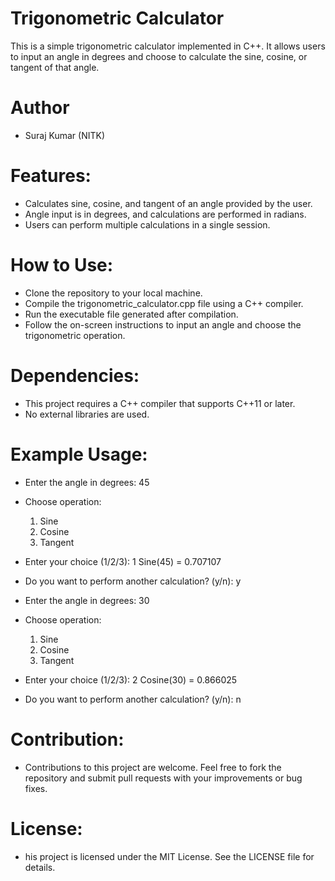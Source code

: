 # Trigonometric Calculator
This is a simple trigonometric calculator implemented in C++. It allows users to input an angle in degrees and choose to calculate the sine, cosine, or tangent of that angle.

# Author
- Suraj Kumar (NITK)

# Features:
- Calculates sine, cosine, and tangent of an angle provided by the user.
- Angle input is in degrees, and calculations are performed in radians.
- Users can perform multiple calculations in a single session.

# How to Use:
- Clone the repository to your local machine.
- Compile the trigonometric_calculator.cpp file using a C++ compiler.
- Run the executable file generated after compilation.
- Follow the on-screen instructions to input an angle and choose the trigonometric operation.
  
# Dependencies:
- This project requires a C++ compiler that supports C++11 or later.
- No external libraries are used.

# Example Usage:
- Enter the angle in degrees: 45
- Choose operation:
  1. Sine
  2. Cosine
  3. Tangent
- Enter your choice (1/2/3): 1
  Sine(45) = 0.707107

- Do you want to perform another calculation? (y/n): y
- Enter the angle in degrees: 30
- Choose operation:
  1. Sine
  2. Cosine
  3. Tangent
- Enter your choice (1/2/3): 2
  Cosine(30) = 0.866025

- Do you want to perform another calculation? (y/n): n


# Contribution:
- Contributions to this project are welcome. Feel free to fork the repository and submit pull requests with your improvements or bug fixes.

# License:
- his project is licensed under the MIT License. See the LICENSE file for details.




